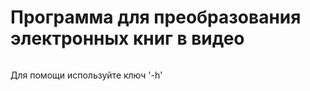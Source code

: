 # Программа для преобразования электронных книг в видео

<img src=""/>

Для помощи используйте ключ '-h'